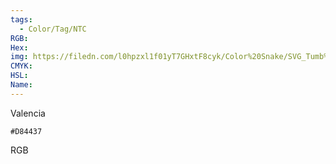 ```yaml
---
tags:
  - Color/Tag/NTC
RGB:
Hex:
img: https://filedn.com/l0hpzxl1f01yT7GHxtF8cyk/Color%20Snake/SVG_Tumb%20Mass%20No%20Name/D84437.svg
CMYK:
HSL:
Name:
---
```

Valencia
```palette
#D84437
```
RGB
